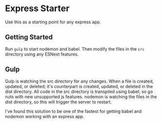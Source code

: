 # Express Starter

Use this as a starting point for any express app.

## Getting Started

Run `gulp` to start nodemon and babel. Then modify the files in the `src` directory using any ESNext features.

## Gulp

Gulp is watching the src directory for any changes. When a file is created, updated, or deleted; it's counterpart is created, updated, or deleted in the dist directory. All code in the src directory is transpiled using babel, so go nuts with new unsupported js features. nodemon is watching the files in the dist directory, so this will trigger the server to restart.

I've found this solution to be one of the fastest for getting babel and nodemon working with an express app.